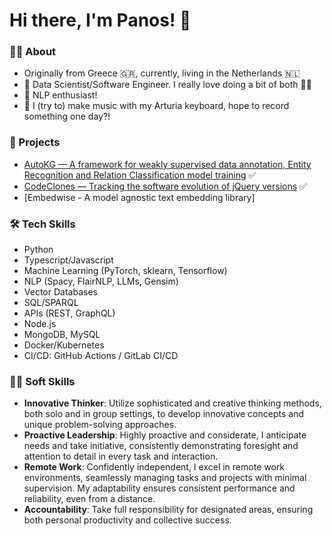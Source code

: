 # Hi there, I'm Panos! 👋

### 🙋‍♂️ About

- Originally from Greece 🇬🇷, currently, living in the Netherlands 🇳🇱
- 💎 Data Scientist/Software Engineer. I really love doing a bit of both 💪🏻
- 💬 NLP enthusiast!
- 🎹 I (try to) make music with my Arturia keyboard, hope to record something one day?!

### 🚀 Projects

- [AutoKG — A framework for weakly supervised data annotation, Entity Recognition and Relation Classification model training](https://github.com/PanosBn/auto-kg) ✅ 
- [CodeClones — Tracking the software evolution of jQuery versions](https://github.com/PanosBn/Code-Clones) ✅
- [Embedwise - A model agnostic text embedding library]


### 🛠 Tech Skills

- Python
- Typescript/Javascript
- Machine Learning (PyTorch, sklearn, Tensorflow)
- NLP (Spacy, FlairNLP, LLMs, Gensim)
- Vector Databases
- SQL/SPARQL
- APIs (REST, GraphQL)
- Node.js
- MongoDB, MySQL
- Docker/Kubernetes
- CI/CD: GitHub Actions / GitLab CI/CD 


### 🧘🏻 Soft Skills

- **Innovative Thinker**: Utilize sophisticated and creative thinking methods, both solo and in group settings, to develop innovative concepts and unique problem-solving approaches.
- **Proactive Leadership**: Highly proactive and considerate, I anticipate needs and take initiative, consistently demonstrating foresight and attention to detail in every task and interaction.
- **Remote Work**: Confidently independent, I excel in remote work environments, seamlessly managing tasks and projects with minimal supervision. My adaptability ensures consistent performance and reliability, even from a distance.
- **Accountability**: Take full responsibility for designated areas, ensuring both personal productivity and collective success.
